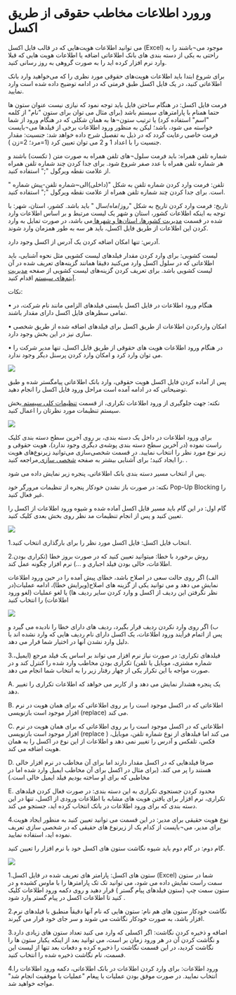 # ورورد اطلاعات مخاطب حقوقی از طریق اکسل
 
می توانید اطلاعات هویت‌هایی که در قالب فایل اکسل (Excel) موجود می¬باشند را به راحتی به یکی از دسته بندی های  بانک اطلاعاتی اضافه یا اطلاعات هویت هایی که قبلا وارد نرم افزار کرده اید را به صورت گروهی به روز رسانی کنید.

برای شروع ابتدا باید اطلاعات هویت‌های حقوقی مورد نظری را که می‌خواهید وارد بانک اطلاعاتی کنید، در یک فایل اکسل طبق فرمتی که در ادامه توضیح داده شده است وارد نمایید.

فرمت فایل اکسل:
در هنگام ساختن فایل باید توجه نمود که نیازی نیست عنوان ستون ها حتما همنام با پارامترهای سیستم باشد (برای مثال می توان برای ستون "نام" از کلمه "اسم" استفاده کرد) یا ترتیب ستون¬ها به همان شکلی که در هنگام ورود از شما خواسته می شود، باشد؛ لیکن به منظور ورود اطلاعات برخی از فیلدها می¬بایست فرمت خاصی رعایت گردد که در ذیل به تفصیل شرح داده خواهد شد: 
جنسیت: مقدار جنسیت را با اعداد 1 و 2 می توان تعیین کرد (1=مرد؛ 2=زن ).

شماره تلفن همراه: باید فرمت سلول¬های تلفن همراه به صورت متن ( تکست) باشند و هر شماره تلفن همراه با عدد صفر شروع شود. برای جدا کردن چند شماره تلفن همراه از علامت نقطه ویرگول ";" استفاده کنید.

تلفن: فرمت وارد کردن شماره تلفن به شکل "(داخلی)الی~شماره تلفن-پیش شماره " است. برای جدا کردن چند شماره تلفن همراه از علامت نقطه ویرگول ";" استفاده کنید.

تاریخ: فرمت وارد کردن تاریخ به شکل "روز/ماه/سال " باید باشد.
کشور، استان، شهر: با توجه به اینکه اطلاعات کشور، استان و شهر یک لیست مرتبط و بر اساس اطلاعات وارد شده در قسمت [مدیریت کشورها، استان‌ها و شهرها ]( https://github.com/1stco/PayamGostarDocs/blob/master/help2.5.4/Basic-Information/Management-of-countries-provinces-and-cities/Management-of-countries-provinces-and-cities.md) می باشد، در صورت تمایل به وارد کردن این اطلاعات از طریق فایل اکسل، باید هر سه به طور همزمان وارد شوند.

آدرس: تنها امکان اضافه کردن یک آدرس از اکسل وجود دارد.

لیست کشویی: برای وارد کردن مقدار فیلدهای لیست کشویی مثل نحوه آشنایی، باید اطلاعاتی که در سلول اکسل وارد می‌کنید دقیقا همانند گزینه‌های تعریف شده در آن لیست کشویی باشد. برای تعریف کردن گزینه‌های لیست کشویی از صفحه [مدیریت آیتم‌های سیستم]( https://github.com/1stco/PayamGostarDocs/blob/master/help2.5.4/Basic-Information/Management-of-system-items/Management-of-system-items.md) اقدام کنید.

نکات:

•	  هنگام ورود اطلاعات در فایل اکسل بایستی فیلدهای الزامی مانند نام شرکت، در تمامی سطرهای فایل اکسل دارای مقدار باشند.

•	امکان واردکردن اطلاعات از طریق اکسل برای فیلدهای اضافه شده از طریق شخصی سازی  نیز در این بخش وجود دارد.  

•	 در هنگام ورود اطلاعات هویت های حقوقی از طریق فایل اکسل، تنها مدیر شرکت را می توان وارد کرد و امکان وارد کردن پرسنل دیگر وجود ندارد. 

![](hoghoghi1.jpg) 

 پس از آماده کردن فایل اکسل هویت حقوقی، وارد بانک اطلاعاتی پیامگستر شده و طبق توضیحاتی که در ادامه آمده است مراحل ورود فایل اکسل را انجام دهید.

نکته: جهت جلوگیری از ورود اطلاعات تکراری، از قسمت [تنظیمات کلی سیستم ]( https://github.com/1stco/PayamGostarDocs/blob/master/help2.5.4/Settings/General-settings/system/system.md) بخش سیستم تنظیمات مورد نظرتان را اعمال کنید.

![](hoghoghi2.png)

برای ورود اطلاعات در داخل یک دسته بندی، بر روی آخرین سطح دسته بندی کلیک راست نموده (در آخرین سطح دسته بندی پوشه‌ی دیگری وجود ندارد)، هویت حقوقی و زیر نوع مورد نظر را انتخاب نمایید. در قسمت شخصی‌سازی می‌توانید زیرنوع‌های هویت را ایجاد کنید؛ برای آشنایی بیشتر به صفحه [شخصی سازی ](https://github.com/1stco/PayamGostarDocs/blob/master/help2.5.4/Settings/Personalization-crm/Overview/General-information/General-information.md) مراجعه کنید. . 
 
پس از انتخاب مسیر دسته بندی بانک اطلاعاتی، پنجره زیر نمایش داده می شود. 

نکته: در صورت باز نشدن خودکار پنجره از تنظیمات مرورگر خود Pop-Up Blocking را غیر فعال کنید.

گام اول: در این گام باید مسیر فایل اکسل آماده شده و شیوه ورود اطلاعات از اکسل را تعیین کنید و پس از انجام تنظیمات مد نظر روی بخش بعدی کلیک کنید.

![](hoghoghi3.png)
 
1.انتخاب فایل اکسل: فایل اکسل مورد نظر را برای بارگذاری انتخاب کنید.

2.روش برخورد با خطا: میتوانید تعیین کنید که در صورت بروز خطا (تکراری بودن اطلاعات، خالی بودن فیلد اجباری و ...) نرم افزار چگونه عمل کند.

الف) اگر روی حالت سعی در اصلاح باشد، خطای پیش آمده را در حین ورود اطلاعات نمایش می دهد و می توانید یکی از گزینه های اصلاح(ویرایش خطا)، ادامه عملیات(در نظر نگرفتن این ردیف از اکسل و وارد کردن سایر ردیف ها) یا لغو عملیات (لغو ورود اطلاعات) را انتخاب کنید

![](hoghoghi4.jpg)
 
ب) اگر روی وارد نکردن ردیف قرار بگیرد، ردیف های دارای خطا را نادیده می گیرد و پس از اتمام فرآیند ورود اطلاعات، یک اکسل دارای نام ردیف هایی که وارد نشده اند با دلیل وارد نشدن آنها در اختیار شما قرار می دهد.

3.فیلدهای تکراری: در صورت نیاز نرم افزار می تواند بر اساس یک فیلد مرجع (ایمیل، شماره مشتری، موبایل یا تلفن) تکراری بودن مخاطب وارد شده را کنترل کند و در صورت مواجه با این تکرار یکی از چهار رفتار زیر را به انتخاب شما انجام می دهد.

A. یک پنجره هشدار نمایش می دهد و از کاربر می خواهد که اطلاعات تکراری را تغییر دهد.

B. اطلاعاتی که در اکسل موجود است را بر روی اطلاعاتی که برای همان هویت در نرم افزار موجود است بازنویسی (replace) می کند.

C. اطلاعاتی که در اکسل موجود است را بر روی اطلاعاتی که برای همان هویت در نرم افزار موجود است بازنویسی (replace ) می کند اما فیلدهای از نوع شماره تلفن، موبایل، فکس، تلفکس و آدرس را تغییر نمی دهد و اطلاعات از این نوع در اکسل را به همان هویت اضافه می کند.

D. صرفا فیلدهایی که در اکسل مقدار دارند اما برای آن مخاطب در نرم افزار خالی هستند را پر می کند. (برای مثال در اکسل برای آن مخاطب ایمیل وارد شده اما در مخاطبی که برای او ساخته بودیم فیلد ایمیل خالی است.)
 
E. محدود کردن جستجوی تکراری به این دسته بندی: در صورت فعال کردن فیلدهای تکراری، نرم افزار برای یافتن هویت های مشابه با اطلاعات ورودی از اکسل، تنها در این دسته بندی که برای ورود اطلاعات در بانک انتخاب کرده اید، جستجو می کند.

4.نوع هویت حقیقی برای مدیر:  در این قسمت می توانید تعیین کنید به منظور ایجاد هویت برای مدیر، می¬بایست از کدام یک از زیرنوع های حقیقی که در شخصی سازی تعریف نموده اید، استفاده نمایید.

گام دوم:
در گام دوم باید شیوه نگاشت ستون های اکسل خود با نرم افزار را تعیین کنید.

![](hoghoghi5.png)
 
1.ستون های اکسل: پارامتر های تعریف شده در فایل اکسل (Excel)  شما در ستون سمت راست نمایش داده می شود، می توانید تک تک پارامترها را با ماوس کشیده و در ستون سمت چپ (ستون فیلدهای پیام گستر ) قرار دهید و روی دکمه ورود اطلاعات کلیک کنید تا اطلاعات اکسل در پیام گستر وارد شود .

2.نگاشت خودکار ستون های هم نام: ستون هایی که نام آنها دقیقاً منطبق با فیلدهای نرم افزار باشد، به صورت خودکار نگاشت می شوند و سر جای خود قرار می گیرند.

3.اضافه و ذخیره کردن نگاشت: اگر اکسلی که وارد می کنید تعداد ستون های زیادی دارد و نگاشت کردن آن در هر ورود زمان بر است، می توانید بعد از اینکه یکبار ستون ها را نگاشت کردید، در این قسمت نگاشت را ذخیره کرده و دفعات بعد تنها از لیست این قسمت، نام نگاشت ذخیره شده را انتخاب کنید.

4.ورود اطلاعات: برای وارد کردن اطلاعات در بانک اطلاعاتی،  دکمه ورود اطلاعات را انتخاب نمایید. در صورت موفق بودن عملیات با پیغام "عملیات با موفقیت انجام شد" مواجه خواهید شد.

